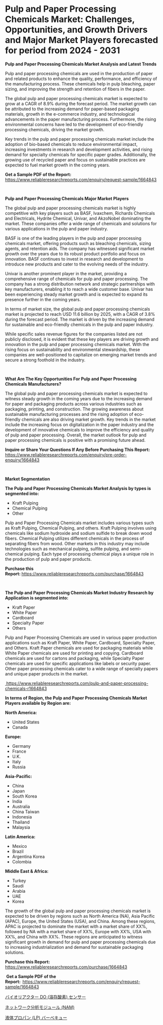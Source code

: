 <p><h1>Pulp and Paper Processing Chemicals Market: Challenges, Opportunities, and Growth Drivers and Major Market Players forecasted for period from 2024 - 2031</h1></p><p><strong>Pulp and Paper Processing Chemicals Market Analysis and Latest Trends</strong></p>
<p><p>Pulp and paper processing chemicals are used in the production of paper and related products to enhance the quality, performance, and efficiency of the manufacturing process. These chemicals help in pulp bleaching, paper sizing, and improving the strength and retention of fibers in the paper.</p><p>The global pulp and paper processing chemicals market is expected to grow at a CAGR of 8.9% during the forecast period. The market growth can be attributed to the increasing demand for paper-based packaging materials, growth in the e-commerce industry, and technological advancements in the paper manufacturing process. Furthermore, the rising environmental concerns have led to the development of eco-friendly processing chemicals, driving the market growth.</p><p>Key trends in the pulp and paper processing chemicals market include the adoption of bio-based chemicals to reduce environmental impact, increasing investments in research and development activities, and rising demand for specialty chemicals for specific paper grades. Additionally, the growing use of recycled paper and focus on sustainable practices are expected to fuel market growth in the coming years.</p></p>
<p><strong>Get a Sample PDF of the Report:&nbsp;</strong> <a href="https://www.reliableresearchreports.com/enquiry/request-sample/1664843">https://www.reliableresearchreports.com/enquiry/request-sample/1664843</a></p>
<p>&nbsp;</p>
<p><strong>Pulp and Paper Processing Chemicals Major Market Players</strong></p>
<p><p>The global pulp and paper processing chemicals market is highly competitive with key players such as BASF, Ivaxchem, Richards Chemicals and Electricals, Hydrite Chemical, Univar, and AkzoNobel dominating the market. These companies offer a wide range of chemicals and solutions for various applications in the pulp and paper industry.</p><p>BASF is one of the leading players in the pulp and paper processing chemicals market, offering products such as bleaching chemicals, sizing agents, and retention aids. The company has witnessed significant market growth over the years due to its robust product portfolio and focus on innovation. BASF continues to invest in research and development to introduce new products and cater to the evolving needs of the industry.</p><p>Univar is another prominent player in the market, providing a comprehensive range of chemicals for pulp and paper processing. The company has a strong distribution network and strategic partnerships with key manufacturers, enabling it to reach a wide customer base. Univar has been experiencing steady market growth and is expected to expand its presence further in the coming years.</p><p>In terms of market size, the global pulp and paper processing chemicals market is projected to reach USD 11.6 billion by 2025, with a CAGR of 3.8% during the forecast period. The market is driven by the increasing demand for sustainable and eco-friendly chemicals in the pulp and paper industry.</p><p>While specific sales revenue figures for the companies listed are not publicly disclosed, it is evident that these key players are driving growth and innovation in the pulp and paper processing chemicals market. With the rising focus on sustainability and environmental stewardship, these companies are well-positioned to capitalize on emerging market trends and secure a strong foothold in the industry.</p></p>
<p>&nbsp;</p>
<p><strong>What Are The Key Opportunities For Pulp and Paper Processing Chemicals Manufacturers?</strong></p>
<p><p>The global pulp and paper processing chemicals market is expected to witness steady growth in the coming years due to the increasing demand for paper and packaging products across various industries such as packaging, printing, and construction. The growing awareness about sustainable manufacturing processes and the rising adoption of eco-friendly chemicals are also driving market growth. Key trends in the market include the increasing focus on digitalization in the paper industry and the development of innovative chemicals to improve the efficiency and quality of pulp and paper processing. Overall, the market outlook for pulp and paper processing chemicals is positive with a promising future ahead.</p></p>
<p><strong>Inquire or Share Your Questions If Any Before Purchasing This Report:</strong> <a href="https://www.reliableresearchreports.com/enquiry/pre-order-enquiry/1664843">https://www.reliableresearchreports.com/enquiry/pre-order-enquiry/1664843</a></p>
<p>&nbsp;</p>
<p><strong>Market Segmentation</strong></p>
<p><strong>The Pulp and Paper Processing Chemicals Market Analysis by types is segmented into:</strong></p>
<p><ul><li>Kraft Pulping</li><li>Chemical Pulping</li><li>Other</li></ul></p>
<p><p>Pulp and Paper Processing Chemicals market includes various types such as Kraft Pulping, Chemical Pulping, and others. Kraft Pulping involves using chemicals like sodium hydroxide and sodium sulfide to break down wood fibers. Chemical Pulping utilizes different chemicals in the process of separating fibers from wood. Other markets in this industry may include technologies such as mechanical pulping, sulfite pulping, and semi-chemical pulping. Each type of processing chemical plays a unique role in the production of pulp and paper products.</p></p>
<p><strong>Purchase this Report:&nbsp;</strong><a href="https://www.reliableresearchreports.com/purchase/1664843">https://www.reliableresearchreports.com/purchase/1664843</a></p>
<p>&nbsp;</p>
<p><strong>The Pulp and Paper Processing Chemicals Market Industry Research by Application is segmented into:</strong></p>
<p><ul><li>Kraft Paper</li><li>White Paper</li><li>Cardboard</li><li>Specialty Paper</li><li>Others</li></ul></p>
<p><p>Pulp and Paper Processing Chemicals are used in various paper production applications such as Kraft Paper, White Paper, Cardboard, Specialty Paper, and Others. Kraft Paper chemicals are used for packaging materials while White Paper chemicals are used for printing and copying. Cardboard chemicals are used for cartons and packaging, while Specialty Paper chemicals are used for specific applications like labels or security paper. Other paper processing chemicals cater to a wide range of specialty papers and unique paper products in the market.</p></p>
<p><a href="https://www.reliableresearchreports.com/pulp-and-paper-processing-chemicals-r1664843">&nbsp;https://www.reliableresearchreports.com/pulp-and-paper-processing-chemicals-r1664843</a></p>
<p><strong>In terms of Region, the Pulp and Paper Processing Chemicals Market Players available by Region are:</strong></p>
<p>
    <p> <strong> North America: </strong>
        <ul>
            <li>United States</li>
            <li>Canada</li>
        </ul>
        </p> 
    <p> <strong> Europe: </strong>
        <ul>
            <li>Germany</li>
            <li>France</li>
            <li>U.K.</li>
            <li>Italy</li>
            <li>Russia</li>
        </ul>
        </p> 
    <p> <strong> Asia-Pacific: </strong>
        <ul>
            <li>China</li>
            <li>Japan</li>
            <li>South Korea</li>
            <li>India</li>
            <li>Australia</li>
            <li>China Taiwan</li>
            <li>Indonesia</li>
            <li>Thailand</li>
            <li>Malaysia</li>
        </ul>
        </p> 
    <p> <strong> Latin America: </strong>
        <ul>
            <li>Mexico</li>
            <li>Brazil</li>
            <li>Argentina Korea</li>
            <li>Colombia</li>
        </ul>
        </p> 
    <p> <strong> Middle East & Africa: </strong>
        <ul>
            <li>Turkey</li>
            <li>Saudi</li>
            <li>Arabia</li>
            <li>UAE</li>
            <li>Korea</li>
        </ul>
    </p>
    </p>
<p><p>The growth of the global pulp and paper processing chemicals market is expected to be driven by regions such as North America (NA), Asia Pacific (APAC), Europe, the United States (USA), and China. Among these regions, APAC is projected to dominate the market with a market share of XX%, followed by NA with a market share of XX%, Europe with XX%, USA with XX%, and China with XX%. These regions are anticipated to witness significant growth in demand for pulp and paper processing chemicals due to increasing industrialization and demand for sustainable packaging solutions.</p></p>
<p><strong>Purchase this Report: </strong><a href="https://www.reliableresearchreports.com/purchase/1664843">https://www.reliableresearchreports.com/purchase/1664843</a></p>
<p>&nbsp;<strong>Get a Sample PDF of the Report:&nbsp;&nbsp;</strong><a href="https://www.reliableresearchreports.com/enquiry/request-sample/1664843">https://www.reliableresearchreports.com/enquiry/request-sample/1664843</a></p>
<p><strong></strong></p>
<p><p><a href="https://github.com/MosesSpinka1914/Market-Research-Report-List-1/blob/main/252507296907.md">バイオリアクター DO (溶存酸素) センサー</a></p><p><a href="https://github.com/RudyBoyer2017/Market-Research-Report-List-1/blob/main/318430096908.md">ネットワーク分析モジュール (NAM)</a></p><p><a href="https://github.com/NovaStamm2023/Market-Research-Report-List-1/blob/main/859399896909.md">液体プロパン (LP) バーベキュー</a></p></p>